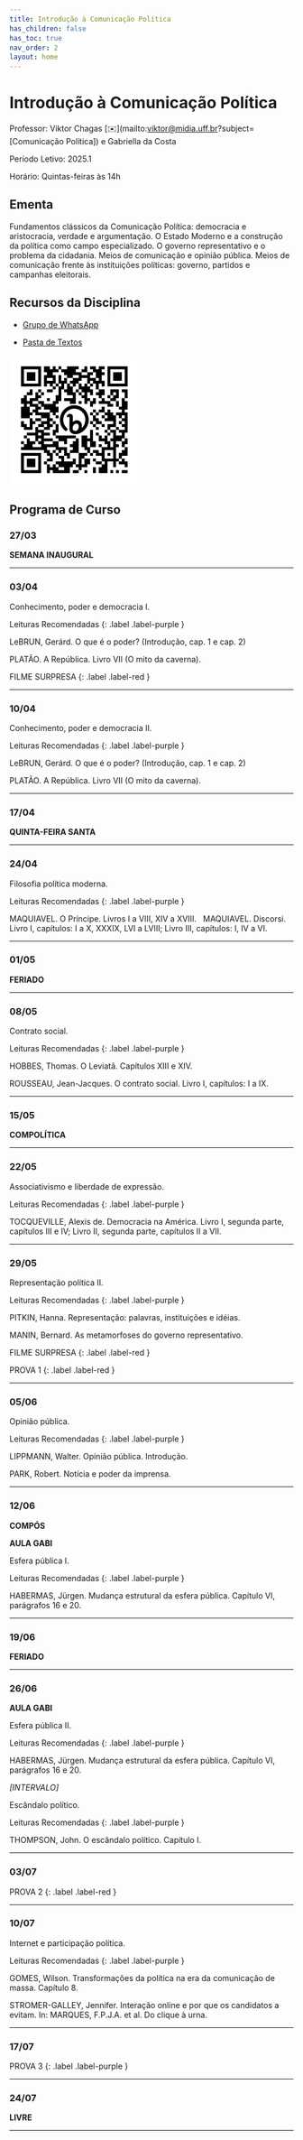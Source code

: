 ```yaml
---
title: Introdução à Comunicação Política
has_children: false
has_toc: true
nav_order: 2
layout: home
---
```


# Introdução à Comunicação Política

Professor: Viktor Chagas [✉️](mailto:viktor@midia.uff.br?subject=[Comunicação Política]) e Gabriella da Costa

Período Letivo: 2025.1

Horário: Quintas-feiras às 14h

## Ementa

Fundamentos clássicos da Comunicação Política: democracia e aristocracia, verdade e argumentação. O Estado Moderno e a construção da política como campo especializado. O governo representativo e o problema da cidadania. Meios de comunicação e opinião pública. Meios de comunicação frente às instituições políticas: governo, partidos e campanhas eleitorais.


## Recursos da Disciplina

- [Grupo de WhatsApp](https://chat.whatsapp.com/GEAy5I39ZIW7JVcTECfdix)

- [Pasta de Textos](http://bit.ly/gec00052_textos)

<img src="./gec00052_textos.png" width="230">


## Programa de Curso

### 27/03

**SEMANA INAUGURAL**

---

### 03/04

Conhecimento, poder e democracia I.

Leituras Recomendadas
{: .label .label-purple } 

LeBRUN, Gerárd. O que é o poder? (Introdução, cap. 1 e cap. 2)

PLATÃO. A República. Livro VII (O mito da caverna).

FILME SURPRESA
{: .label .label-red } 

---

### 10/04

Conhecimento, poder e democracia II.

Leituras Recomendadas
{: .label .label-purple } 

LeBRUN, Gerárd. O que é o poder? (Introdução, cap. 1 e cap. 2)

PLATÃO. A República. Livro VII (O mito da caverna).

---

### 17/04

**QUINTA-FEIRA SANTA**

---

### 24/04

Filosofia política moderna.

Leituras Recomendadas
{: .label .label-purple } 

MAQUIAVEL. O Príncipe. Livros I a VIII, XIV a XVIII.
 
MAQUIAVEL. Discorsi. Livro I, capítulos: I a X, XXXIX, LVI a LVIII; Livro III, capítulos: I, IV a VI.

---

### 01/05

**FERIADO**

---

### 08/05

Contrato social.

Leituras Recomendadas
{: .label .label-purple } 

HOBBES, Thomas. O Leviatã. Capítulos XIII e XIV.

ROUSSEAU, Jean-Jacques. O contrato social. Livro I, capítulos: I a IX.

---

### 15/05

**COMPOLÍTICA**

---

### 22/05

Associativismo e liberdade de expressão.

Leituras Recomendadas
{: .label .label-purple } 

TOCQUEVILLE, Alexis de. Democracia na América. Livro I, segunda parte, capítulos III e IV; Livro II, segunda parte, capítulos II a VII.

---

### 29/05

Representação política II.

Leituras Recomendadas
{: .label .label-purple } 

PITKIN, Hanna. Representação: palavras, instituições e idéias.

MANIN, Bernard. As metamorfoses do governo representativo.

FILME SURPRESA
{: .label .label-red } 

PROVA 1
{: .label .label-red } 

---

### 05/06

Opinião pública.

Leituras Recomendadas
{: .label .label-purple } 

LIPPMANN, Walter. Opinião pública. Introdução.

PARK, Robert. Notícia e poder da imprensa.

---

### 12/06

**COMPÓS**

**AULA GABI**


Esfera pública I.

Leituras Recomendadas
{: .label .label-purple } 

HABERMAS, Jürgen. Mudança estrutural da esfera pública. Capítulo VI, parágrafos 16 e 20.

---

### 19/06

**FERIADO**

---

### 26/06

**AULA GABI**

Esfera pública II.

Leituras Recomendadas
{: .label .label-purple } 

HABERMAS, Jürgen. Mudança estrutural da esfera pública. Capítulo VI, parágrafos 16 e 20.

*[INTERVALO]*

Escândalo político.

Leituras Recomendadas
{: .label .label-purple } 

THOMPSON, John. O escândalo político. Capítulo I.

---

### 03/07

PROVA 2
{: .label .label-red }

---

### 10/07

Internet e participação política.

Leituras Recomendadas
{: .label .label-purple } 

GOMES, Wilson. Transformações da política na era da comunicação de massa. Capítulo 8.

STROMER-GALLEY, Jennifer. Interação online e por que os candidatos a evitam. In: MARQUES, F.P.J.A. et al. Do clique à urna.

---

### 17/07

PROVA 3
{: .label .label-purple }

---

### 24/07

**LIVRE**

---

